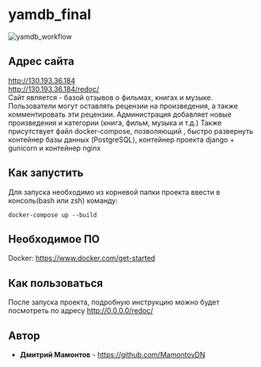 # yamdb_final
![yamdb_workflow](https://github.com/mamontovdn/yamdb_final/workflows/yamdb_workflow/badge.svg)
## Адрес сайта
http://130.193.36.184 <br />
http://130.193.36.184/redoc/ <br />
Сайт является - базой отзывов о фильмах, книгах и музыке.
Пользователи могут оставлять рецензии на произведения, а также комментировать эти рецензии.
Администрация добавляет новые произведения и категории (книга, фильм, музыка и т.д.)
Также присутствует файл docker-compose, позволяющий , быстро развернуть контейнер базы данных (PostgreSQL), контейнер проекта django + gunicorn и контейнер nginx
## Как запустить

Для запуска необходимо из корневой папки проекта ввести в консоль(bash или zsh) команду:
```
docker-compose up --build
```

## Необходимое ПО

Docker: https://www.docker.com/get-started

## Как пользоваться

После запуска проекта, подробную инструкцию можно будет посмотреть по адресу http://0.0.0.0/redoc/

## Автор

* **Дмитрий Мамонтов** - https://github.com/MamontovDN

